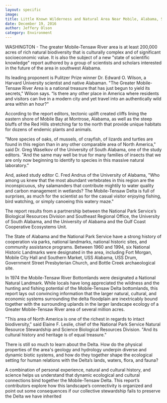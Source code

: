 ```yaml
---
layout: specific
image: 
title: Little Known Wilderness and Natural Area Near Mobile, Alabama, Sharing Its Secrets
date: December 19, 2016 
author: Jeffery Olson
category: Environment 
---
```


WASHINGTON - The greater Mobile-Tensaw River area is at least 200,000 acres of rich natural biodiversity that is culturally complex and of significant socioeconomic value. It is also the subject of a new "state of scientific knowledge" report authored by a group of scientists and scholars interested in the future of the area in southwest Alabama.

Its leading proponent is Pulitzer Prize winner Dr. Edward O. Wilson, a Harvard University scientist and native Alabaman. "The Greater Mobile-Tensaw River Area is a national treasure that has just begun to yield its secrets," Wilson says. “Is there any other place in America where residents and visitors can live in a modern city and yet travel into an authentically wild area within an hour?"

According to the report editors, tectonic uplift created cliffs lining the eastern shore of Mobile Bay at Montrose, Alabama, as well as the steep bluffs of the Red Hills stretching far to the north that provide unique habitats for dozens of endemic plants and animals.

"More species of oaks, of mussels, of crayfish, of lizards and turtles are found in this region than in any other comparable area of North America," said Dr. Greg Waselkov of the University of South Alabama, one of the study editors. "And the same may well be true for many families of insects that we are only now beginning to identify to species in this massive natural laboratory."

And, asked study editor C. Fred Andrus of the University of Alabama, "Who among us knew that the most abundant vertebrates in this region are the inconspicuous, shy salamanders that contribute mightily to water quality and carbon management in wetlands? The Mobile-Tensaw Delta is full of surprises, as much for the scientist as for the casual visitor enjoying fishing, bird watching, or simply canoeing this watery maze."

The report results from a partnership between the National Park Service’s Biological Resources Division and Southeast Regional Office, the University of South Alabama, and the University of Alabama and the Gulf Coast Cooperative Ecosystems Unit.

The State of Alabama and the National Park Service have a strong history of cooperation via parks, national landmarks, national historic sites, and community assistance programs. Between 1960 and 1994, six National Historic Landmarks were designated in the area, including Fort Morgan, Mobile City Hall and Southern Market, USS Alabama, USS Drum, Government Street Presbyterian Church, and Bottle Creek archaeological site.

In 1974 the Mobile-Tensaw River Bottomlands were designated a National Natural Landmark. While locals have long appreciated the wildness and the hunting and fishing potential of the Mobile-Tensaw Delta bottomlands, this report lays out convincing information that the larger natural, cultural, and economic systems surrounding the delta floodplain are inextricably bound together with the surrounding uplands in the larger landscape ecology of a Greater Mobile-Tensaw River area of several million acres.

"This area of North America is one of the richest in regards to intact biodiversity," said Elaine F. Leslie, chief of the National Park Service Natural Resource Stewardship and Science Biological Resources Division. "And its cultural history and heritage is of equal treasure."

There is still so much to learn about the Delta. How do the physical properties of the area's geology and hydrology underpin diverse and dynamic biotic systems, and how do they together shape the ecological setting for human relations with the Delta’s lands, waters, flora, and fauna?

A combination of personal experience, natural and cultural history, and science helps us understand that dynamic ecological and cultural connections bind together the Mobile-Tensaw Delta. This report’s contributors explore how this landscape’s connectivity is organized and point out some consequences if our collective stewardship fails to preserve the Delta we have inherited
